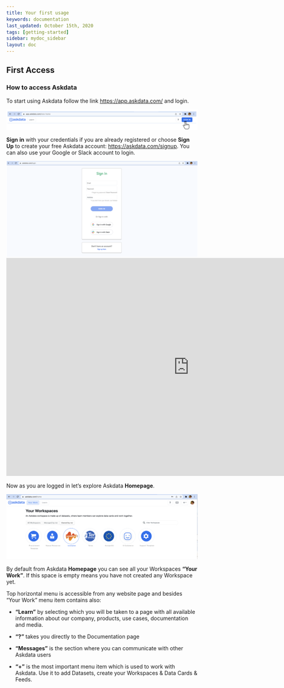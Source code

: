 ```yaml
---
title: Your first usage
keywords: documentation
last_updated: October 15th, 2020
tags: [getting-started]
sidebar: mydoc_sidebar
layout: doc
--- 
```


## First Access

### How to access Askdata

To start using Askdata follow the link <https://app.askdata.com/> and login.

<img src="/media/user-guide/fu_1.png" class="image-doc p-3">

**Sign** **in** with your credentials if you are already registered or choose **Sign** **Up** to create your free Askdata account: <https://askdata.com/signup>. 
You can also use your Google or Slack account to login.

<img src="/media/user-guide/fu_2.png" class="image-doc p-3">

<center><iframe width="962" height="574" src="https://www.youtube.com/embed/nlqZV6U-Q-M" title="YouTube video player" frameborder="0" allow="accelerometer; autoplay; clipboard-write; encrypted-media; gyroscope; picture-in-picture" allowfullscreen="">style="max-width:400px;max-height:240px"></iframe></center>

Now as you are logged in let’s explore Askdata **Homepage**.

<img src="/media/user-guide/fu_4.png" class="image-doc p-3">

By default from Askdata **Homepage** you can see all your Workspaces **“Your Work”**.
If this space is empty means you have not created any Workspace yet.

Top horizontal menu is accessible from any website page and besides “Your Work” menu item contains also:
 - **“Learn”** by selecting which you will be taken to a page with all available information about our company, products, use cases, documentation and media.

 - **“?”** takes you directly to the Documentation page

 - **“Messages”** is the section where you can communicate with other Askdata users

 - **“+”** is the most important menu item which is used to work with Askdata. Use it to add Datasets, create your Workspaces & Data Cards & Feeds.


